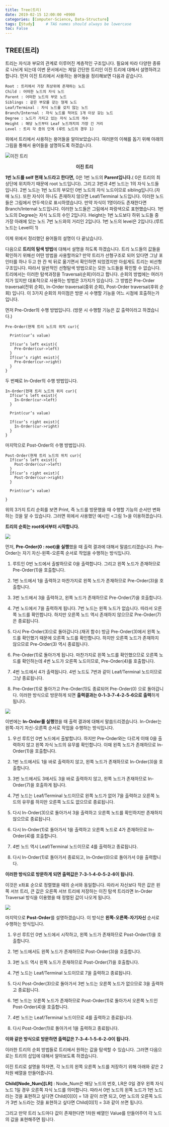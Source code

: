 ```yaml
---
title: Tree(트리)
date: 2019-02-15 12:00:00 +0900
categories: [Computer-Science, Data-Structure]
tags: [Study]     # TAG names should always be lowercase
toc: False
---
```


## TREE(트리)

트리는 자식과 부모의 관계로 이루어진 계층적인 구조입니다. 필요에 따라 다양한 종류로 나뉘게 되는데 이번 문서에서는 제일 간단한 트리인 이진 트리에 대해서 설명하려고 합니다. 먼저 이진 트리에서 사용하는 용어들을 정리해보면 다음과 같습니다.

```
Root : 트리에서 가장 최상위에 존재하는 노드
Child : 어떠한 노드의 자식 노드
Parent : 어떠한 노드의 부모 노드
Siblings : 같은 부모를 갖는 형제 노드
Leaf/Terminal : 자식 노드를 갖지 않는 노드
Branch/Internal : 자식 노드를 적어도 1개 이상 갖는 노드
Degree : 노드가 가지고 있는 자식 노드의 개수
Height : 해당 노드부터 Leaf 노드까지의 가장 긴 거리
Level : 트리 각 층의 단계 (루트 노드의 경우 1)
```

위에서 트리에서 사용하는 용어들을 알아보았습니다. 여러분의 이해를 돕기 위해 아래의 그림을 통해서 용어들을 설명하도록 하겠습니다.

![이진 트리](https://user-images.githubusercontent.com/19174106/52543775-a62e5a00-2def-11e9-996b-06e17f77e11f.jpg)
<center><strong>이진 트리</strong></center>
<center><strong></strong></center>

**1번 노드를 self 현재 노드라고 한다면,** 0은 1번 노드의 **Parent입니다.**( 0은 트리의 최상단에 위치하기 때문에 root 노드입니다). 그리고 3번과 4번 노드는 1의 자식 노드들 입니다. 2번 노드는 1번 노드의 부모인 0번 노드의 자식 노드이므로 sibling입니다.(자매 노드). 또한 자식이 하나도 존재하지 않으면 Leaf/Terminal 노드입니다. 이러한 노드들은 그림에서 연두색으로 표시하였습니다. 만약 자식이 1명이라도 존재한다면 Branch/Internal 노드입니다. 이러한 노드들은 그림에서 파랑색으로 표현했습니다. 1번 노드의 Degree는 자식 노드의 수인 2입니다. Height는 1번 노드보다 하위 노드들 중 가장 아래에 있는 노드 7번 노드와의 거리인 2입니다. 1번 노드의 level은 2입니다.(루트 노드는 Level이 1)

이제 위에서 정리했던 용어들의 설명이 다 끝났습니다.

다음으로 **트리의 탐색 방법**에 대해서 설명을 하도록 하겠습니다. 트리 노드들의 값들을 확인하기 위해선 어떤 방법을 사용할까요? 만약 트리가 선형구조로 되어 있다면 그냥 포인터를 하나 두고 한 칸 씩 뒤로 옮기면서 확인하면 되었겠지만 아쉽게도 트리는 비선형 구조입니다. 따라서 일반적인 선형탐색 방법으로는 모든 노드들을 확인할 수 없습니다. 트리에서는 이러한 탐색과정을 Traversal(순회)이라고 합니다. 순회의 방법에는 여러가지가 있지만 대표적으로 사용하는 방법은 3가지가 있습니다. 그 방법은 Pre-Order traversal(전위 순회), In-Order traversal(중위 순회), Post-Order traversal(후위 순회) 입니다. 이 3가지 순회의 차이점은 방문 시 수행할 기능을 어느 시점에 호출하는가 입니다.

먼저 Pre-Order의 수행 방법입니다. (방문 시 수행할 기능은 값 출력이라고 하겠습니다.)

```
Pre-Order(현재 트리 노드의 위치 cur){

  Print(cur’s value)

  If(cur’s left exist){
	Pre-Order(cur->left)
  }
  If(cur’s right exist){
	Pre-Order(cur->right)
  }
}
```
두 번째로 In-Order의 수행 방법입니다.

```
In-Order(현재 트리 노드의 위치 cur){
  If(cur’s left exist){
	In-Order(cur->left)
  }

  Print(cur’s value)

  If(cur’s right exist){
	In-Order(cur->right)
  }
}
```

마지막으로 Post-Order의 수행 방법입니다.

```
Post-Order(현재 트리 노드의 위치 cur){
  If(cur’s left exist){
	Post-Order(cur->left)
  }
  If(cur’s right exist){
	Post-Order(cur->right)
  }

  Print(cur’s value)

}
```

위의 3가지 트리 순회를 보면 Print, 즉 노드를 방문했을 때 수행할 기능의 순서만 변화하는 것을 알 수 있습니다. 그러면 위에서 사용했던 예시인 <그림 1>을 이용하겠습니다.

**트리의 순회는 root에서부터 시작합니다.**

![](https://user-images.githubusercontent.com/19174106/52543776-a7f81d80-2def-11e9-8ce8-33835a86e15e.jpg)

먼저, **Pre-Order(0 : root)을 실행**했을 때 출력 결과에 대해서 말씀드리겠습니다. Pre-Order는 자기 자신-왼쪽-오른쪽 순서로 작업을 수행하는 방식입니다.

1) 루트인 0번 노드에서 출발하므로 0을 출력합니다. 그리고 왼쪽 노드가 존재하므로 Pre-Order(1)을 호출합니다.

2) 1번 노드에서 1을 출력하고 마찬가지로 왼쪽 노드가 존재하므로 Pre-Order(3)을 호출합니다.

3) 3번 노드에서 3을 출력하고, 왼쪽 노드가 존재하므로 Pre-Order(7)을 호출합니다.

4) 7번 노드에서 7을 출력하게 됩니다. 7번 노드는 왼쪽 노드가 없습니다. 따라서 오른쪽 노드를 확인합니다. 하지만 오른쪽 노드 역시 존재하지 않으므로 Pre-Order(7)은 종료됩니다.

5) 다시 Pre-Order(3)으로 돌아갑니다.(재귀 함수) 방금 Pre-Order(3)에서 왼쪽 노드를 확인했기 때문에 오른쪽 노드를 확인합니다. 하지만 오른쪽 노드가 존재하지 않으므로 Pre-Order(3) 역시 종료됩니다.

6) Pre-Order(1)로 돌아가게 됩니다. 마찬가지로 왼쪽 노드를 확인했으므로 오른쪽 노드를 확인하는데 4번 노드가 오른쪽 노드이므로, Pre-Order(4)를 호출합니다.

7) 4번 노드에서 4가 출력됩니다. 4번 노드도 7번과 같이 Leaf/Terminal 노드이므로 그냥 종료됩니다.

8) Pre-Order(1)로 돌아가고 Pre-Order(1)도 종료되어 Pre-Order(0) 으로 돌아갑니다. 이러한 방식으로 방문하게 되면 **출력결과는 0-1-3-7-4-2-5-6으로 출력**하게 됩니다.


![](https://user-images.githubusercontent.com/19174106/52543778-a9c1e100-2def-11e9-946f-2c4adb60f9da.jpg)

이번에는 **In-Order를 실행**했을 때 출력 결과에 대해서 말씀드리겠습니다. In-Order는 왼쪽-자기 자신-오른쪽 순서로 작업을 수행하는 방식입니다.

1) 우선 루트인 0번 노드에서 출발합니다. 하지만 Pre-Order와는 다르게 이때 0을 출력하지 않고 왼쪽 자식 노드의 유무를 확인합니다. 이때 왼쪽 노드가 존재하므로 In-Order(1)을 호출합니다.

2) 1번 노드에서도 1을 바로 출력하지 않고, 왼쪽 노드가 존재하므로 In-Order(3)을 호출합니다.

3) 3번 노드에서도 3에서도 3을 바로 출력하지 않고, 왼쪽 노드가 존재하므로 In-Order(7)을 호출하게 됩니다.

4) 7번 노드는 Leaf/Terminal 노드이므로 왼쪽 노드가 없어 7을 출력하고 오른쪽 노드의 유무를 하지만 오른쪽 노드도 없으므로 종료됩니다.

5) 다시 In-Order(3)으로 돌아가서 3을 출력하고 오른쪽 노드를 확인하지만 존재하지 않으므로 종료됩니다.

6) 다시 In-Order(1)로 돌아가서 1을 출력하고 오른쪽 노드로 4가 존재하므로 In-Order(4)를 호출합니다.

7) 4번 노드 역시 Leaf/Terminal 노드이므로 4를 출력하고 종료됩니다.

8) 다시 In-Order(1)로 돌아가서 종료되고, In-Order(0)으로 돌아가서 0을 출력합니다.

**이러한 방식으로 방문하게 되면 출력값은 7-3-1-4-0-5-2-6이 됩니다.**

이것은 x좌표 순으로 정렬했을 때의 순서와 동일합니다. 따라서 자신보다 작은 값은 왼쪽 서브 트리, 큰 값은 오른쪽 서브 트리에 저장하는 이진 탐색 트리라면 In-Order Traversal 방식을 이용했을 때 정렬된 값이 나오게 됩니다.

![](https://user-images.githubusercontent.com/19174106/52543785-b0e8ef00-2def-11e9-97d0-ce7ef078811e.jpg)

마지막으로 **Post-Order**를 설명하겠습니다. 이 방식은 **왼쪽-오른쪽-자기자신** 순서로 수행하는 방식입니다.

1) 우선 루트인 0번 노드에서 시작하고, 왼쪽 노드가 존재하므로 Post-Order(1)을 호출합니다.

2) 1번 노드에서도 왼쪽 노드가 존재하므로 Post-Order(3)을 호출합니다.

3) 3번 노드 역시 왼쪽 노드가 존재하므로 Post-Order(7)을 호출합니다.

4) 7번 노드는 Leaf/Terminal 노드이므로 7을 출력하고 종료됩니다.

5) 다시 Post-Order(3)으로 돌아가서 3번 노드는 오른쪽 노드가 없으므로 3을 출력하고 종료됩니다.

6) 1번 노드는 오른쪽 노드가 존재하므로 Post-Order(1)로 돌아가서 오른쪽 노드인 Post-Order(4)을 호출합니다.

7) 4번 노드는 Leaf/Terminal 노드이므로 4를 출력하고 종료됩니다.

8) 다시 Post-Order(1)로 돌아가서 1을 출력하고 종료됩니다.

**이와 같은 방식으로 방문하면 출력값은 7-3-4-1-5-6-2-0이 됩니다.**

이러한 트리의 순회 방법들로 트리에서 원하는 값을 탐색할 수 있습니다. 그러면 다음으로는 트리의 삽입에 대해서 알아보도록 하겠습니다.

이진 트리로 설명을 하자면, 각 노드의 왼쪽 오른쪽 노드를 저장하기 위해 아래와 같은 2차원 배열을 만들어줍니다.

**Child[Node_Num][LR]** : Node_Num은 해당 노드의 번호, LR은 0일 경우 왼쪽 자식 노드 1일 경우 오른쪽 자식 노드를 의미합니다. 따라서 0번 노드의 왼쪽 노드가 1번 노드라는 것을 표현하고 싶다면 Child[0][0] = 1과 같이 쓰면 되고, 0번 노드의 오른쪽 노드가 3번 노드라는 것을 표현하고 싶다면 Child[0][1] = 3과 같이 쓰면 됩니다.

그리고 만약 트리 노드마다 값이 존재한다면 1차원 배열인 Value를 만들어주어 각 노드의 값을 표현해주면 됩니다.
